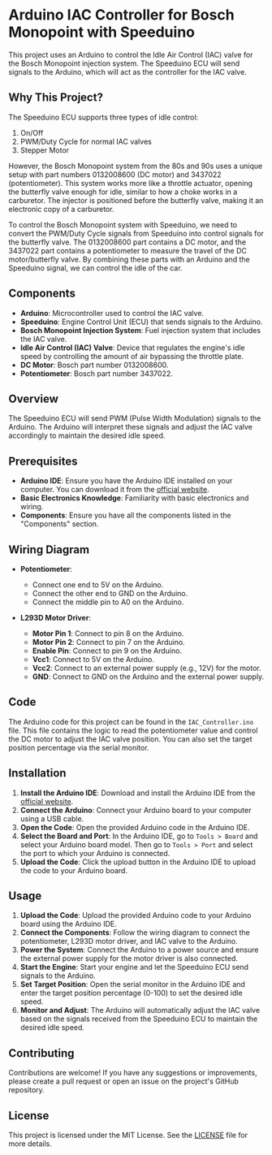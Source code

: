 # Arduino IAC Controller for Bosch Monopoint with Speeduino

This project uses an Arduino to control the Idle Air Control (IAC) valve for the Bosch Monopoint injection system. The Speeduino ECU will send signals to the Arduino, which will act as the controller for the IAC valve.

## Why This Project?
The Speeduino ECU supports three types of idle control:
1. On/Off
2. PWM/Duty Cycle for normal IAC valves
3. Stepper Motor

However, the Bosch Monopoint system from the 80s and 90s uses a unique setup with part numbers 0132008600 (DC motor) and 3437022 (potentiometer). This system works more like a throttle actuator, opening the butterfly valve enough for idle, similar to how a choke works in a carburetor. The injector is positioned before the butterfly valve, making it an electronic copy of a carburetor.

To control the Bosch Monopoint system with Speeduino, we need to convert the PWM/Duty Cycle signals from Speeduino into control signals for the butterfly valve. The 0132008600 part contains a DC motor, and the 3437022 part contains a potentiometer to measure the travel of the DC motor/butterfly valve. By combining these parts with an Arduino and the Speeduino signal, we can control the idle of the car.

## Components
- **Arduino**: Microcontroller used to control the IAC valve.
- **Speeduino**: Engine Control Unit (ECU) that sends signals to the Arduino.
- **Bosch Monopoint Injection System**: Fuel injection system that includes the IAC valve.
- **Idle Air Control (IAC) Valve**: Device that regulates the engine's idle speed by controlling the amount of air bypassing the throttle plate.
- **DC Motor**: Bosch part number 0132008600.
- **Potentiometer**: Bosch part number 3437022.

## Overview
The Speeduino ECU will send PWM (Pulse Width Modulation) signals to the Arduino. The Arduino will interpret these signals and adjust the IAC valve accordingly to maintain the desired idle speed.

## Prerequisites
- **Arduino IDE**: Ensure you have the Arduino IDE installed on your computer. You can download it from the [official website](https://www.arduino.cc/en/software).
- **Basic Electronics Knowledge**: Familiarity with basic electronics and wiring.
- **Components**: Ensure you have all the components listed in the "Components" section.

## Wiring Diagram
<!-- Wiring diagram image reference removed -->

- **Potentiometer**:
  - Connect one end to 5V on the Arduino.
  - Connect the other end to GND on the Arduino.
  - Connect the middle pin to A0 on the Arduino.

- **L293D Motor Driver**:
  - **Motor Pin 1**: Connect to pin 8 on the Arduino.
  - **Motor Pin 2**: Connect to pin 7 on the Arduino.
  - **Enable Pin**: Connect to pin 9 on the Arduino.
  - **Vcc1**: Connect to 5V on the Arduino.
  - **Vcc2**: Connect to an external power supply (e.g., 12V) for the motor.
  - **GND**: Connect to GND on the Arduino and the external power supply.

## Code
The Arduino code for this project can be found in the `IAC_Controller.ino` file. This file contains the logic to read the potentiometer value and control the DC motor to adjust the IAC valve position. You can also set the target position percentage via the serial monitor.

## Installation
1. **Install the Arduino IDE**: Download and install the Arduino IDE from the [official website](https://www.arduino.cc/en/software).
2. **Connect the Arduino**: Connect your Arduino board to your computer using a USB cable.
3. **Open the Code**: Open the provided Arduino code in the Arduino IDE.
4. **Select the Board and Port**: In the Arduino IDE, go to `Tools > Board` and select your Arduino board model. Then go to `Tools > Port` and select the port to which your Arduino is connected.
5. **Upload the Code**: Click the upload button in the Arduino IDE to upload the code to your Arduino board.

## Usage
1. **Upload the Code**: Upload the provided Arduino code to your Arduino board using the Arduino IDE.
2. **Connect the Components**: Follow the wiring diagram to connect the potentiometer, L293D motor driver, and IAC valve to the Arduino.
3. **Power the System**: Connect the Arduino to a power source and ensure the external power supply for the motor driver is also connected.
4. **Start the Engine**: Start your engine and let the Speeduino ECU send signals to the Arduino.
5. **Set Target Position**: Open the serial monitor in the Arduino IDE and enter the target position percentage (0-100) to set the desired idle speed.
6. **Monitor and Adjust**: The Arduino will automatically adjust the IAC valve based on the signals received from the Speeduino ECU to maintain the desired idle speed.

## Contributing
Contributions are welcome! If you have any suggestions or improvements, please create a pull request or open an issue on the project's GitHub repository.

## License
This project is licensed under the MIT License. See the [LICENSE](LICENSE) file for more details.
